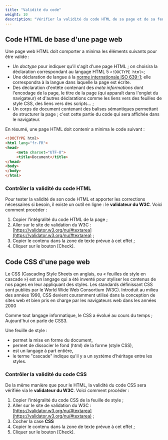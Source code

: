 ```yaml
---
title: "Validité du code"
weight: 10
description: "Vérifier la validité du code HTML de sa page et de sa feuille de style CSS."
---
```



## Code HTML de base d'une page web
Une page web HTML doit comporter a minima les éléments suivants pour être valide : 
- Un _doctype_ pour indiquer qu'il s'agit d'une page HTML ; on choisira la déclaration correspondant au langage HTML 5 `<!DOCTYPE html>`;
- Une déclaration de langue à la [norme internationale ISO 639-1](https://www.iso.org/iso-639-language-codes.html); elle correspondra à la langue dans laquelle la page est écrite. 
- Des déclaration d'entête contenant des _meta informations_ dont l'encodage de la page, le titre de la page (qui apparaît dans l'onglet du navigateur) et d'autres déclarations comme les liens vers des feuilles de style CSS, des liens vers des scripts... ;
- Un corps de document contenant des balises sémantiques permettant de structurer la page ; c'est cette partie du code qui sera affichée dans le navigateur.

En résumé, une page HTML doit contenir a minima le code suivant : 

```html
<!DOCTYPE html>
<html lang="fr-FR">
<head>
     <meta charset="UTF-8">
     <title>Document</title>
</head>
<body>
</body>
</html>
```


### Contrôler la validité du code HTML

Pour tester la validité de son code HTML et apporter les corrections nécessaires si besoin, il existe un outil en ligne : le **validateur du W3C**. Voici comment procéder : 

1. Copier l'intégralité du code HTML de la page ;
1. Aller sur le site de validation du W3C : [https://validator.w3.org/nu/#textarea](https://validator.w3.org/nu/#textarea) ;
1. Copier le contenu dans la zone de texte prévue à cet effet ;
1. Cliquer sur le bouton [Check].



## Code CSS d'une page web

Le CSS (Cascading Style Sheets en anglais, ou « feuilles de style en cascade ») est un langage qui a été inventé pour styliser les contenus de nos pages en leur appliquant des styles. Les standards définissant CSS sont publiés par le World Wide Web Consortium (W3C). Introduit au milieu des années 1990, CSS devient couramment utilisé dans la conception de sites web et bien pris en charge par les navigateurs web dans les années 2000

Comme tout langage informatique, le CSS a évolué au cours du temps ; Aujourd'hui on parle de CSS3.

Une feuille de style :

- permet la mise en forme du document,
- permet de dissocier le fond (html) de la forme (style CSS),
- est un langage à part entière,
- le terme "cascade" indique qu'il y a un système d’héritage entre les styles.


### Contrôler la validité du code CSS

De la même manière que pour le HTML, la validité du code CSS sera vérifiée via le **validateur du W3C**. Voici comment procéder : 

1. Copier l'intégralité du code CSS de la feuille de style ;
1. Aller sur le site de validation du W3C : [https://validator.w3.org/nu/#textarea](https://validator.w3.org/nu/#textarea) ;
1. Cocher la case **CSS**
1. Copier le contenu dans la zone de texte prévue à cet effet ;
1. Cliquer sur le bouton [Check].
